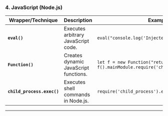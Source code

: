 ### **4. JavaScript (Node.js)**

|**Wrapper/Technique**|**Description**|**Example Exploit**|
|---|---|---|
|**`eval()`**|Executes arbitrary JavaScript code.|`eval("console.log('Injected Code')")`|
|**`Function()`**|Creates dynamic JavaScript functions.|`let f = new Function("return process"); f().mainModule.require('child_process').exec('whoami');`|
|**`child_process.exec()`**|Executes shell commands in Node.js.|`require('child_process').exec('whoami', console.log);`|

---

